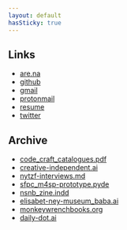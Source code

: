 ```yaml
---
layout: default
hasSticky: true
---
```

<div class="links">

<h2 class="content"> Links </h2>

<ul>
<li> <a href="https://www.are.na/neta-bomani" target="_blank">are.na </a> </li>
<li> <a href="https://github.com/netanoir" target="_blank"> github </a> </li>
<li> <a href="mailto:netanyabomani@gmail.com"> gmail </a> </li>
<li> <a href="mailto:netabomani@protonmail.com" target="_blank"> protonmail </a> </li>
<li> <a href="/assets/file/neta-bomani-resume.pdf" target="_blank"> resume </a> </li>
<!-- <li> <a href="#" target="_blank"> tinyletter </a> </li> -->
<li> <a href="https://twitter.com/netabomani" target="_blank"> twitter </a> </li>
</ul>

</div>

<div class="archive">

<h2 class="content"> Archive </h2>

<ul>

<li> <a href="/archive/arts-in-libraries">code_craft_catalogues.pdf</a> </li>
<li> <a href="/archive/tci">creative-independent.ai</a> </li>
<li> <a href="https://techzinefair.org/blog" target="_blank">nytzf-interviews.md</a> </li>
<li> <a href="/archive/m4sp">sfpc_m4sp-prototype.pyde</a> </li>
<li> <a href="/archive/nsnb">nsnb_zine.indd</a> </li>
<li> <a href="/archive/baba">elisabet-ney-museum_baba.ai</a> </li>
<li> <a href="/archive/mwb">monkeywrenchbooks.org</a> </li>
<li> <a href="/archive/daily-dot">daily-dot.ai</a> </li>

</ul> 

</div>

